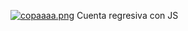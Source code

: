 [![copaaaa.png](https://i.postimg.cc/76PchGf1/copaaaa.png)](https://postimg.cc/2qJTX5d3)
Cuenta regresiva con JS
